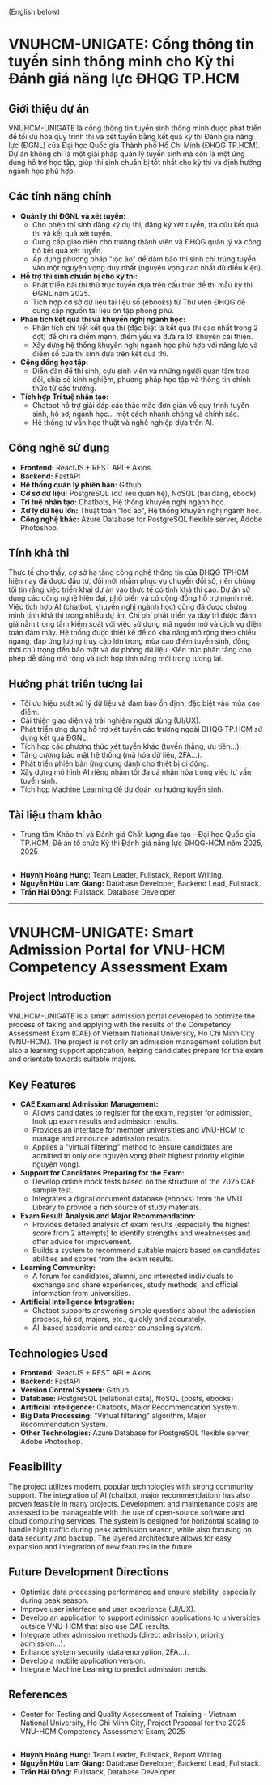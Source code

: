 (English below)
# VNUHCM-UNIGATE: Cổng thông tin tuyển sinh thông minh cho Kỳ thi Đánh giá năng lực ĐHQG TP.HCM

## Giới thiệu dự án

VNUHCM-UNIGATE là cổng thông tin tuyển sinh thông minh được phát triển để tối ưu hóa quy trình thi và xét tuyển bằng kết quả kỳ thi Đánh giá năng lực (ĐGNL) của Đại học Quốc gia Thành phố Hồ Chí Minh (ĐHQG TP.HCM). Dự án không chỉ là một giải pháp quản lý tuyển sinh mà còn là một ứng dụng hỗ trợ học tập, giúp thí sinh chuẩn bị tốt nhất cho kỳ thi và định hướng ngành học phù hợp.

## Các tính năng chính

* **Quản lý thi ĐGNL và xét tuyển:**
    * Cho phép thí sinh đăng ký dự thi, đăng ký xét tuyển, tra cứu kết quả thi và kết quả xét tuyển.
    * Cung cấp giao diện cho trường thành viên và ĐHQG quản lý và công bố kết quả xét tuyển.
    * Áp dụng phương pháp "lọc ảo" để đảm bảo thí sinh chỉ trúng tuyển vào một nguyện vọng duy nhất (nguyện vọng cao nhất đủ điều kiện).
* **Hỗ trợ thí sinh chuẩn bị cho kỳ thi:**
    * Phát triển bài thi thử trực tuyến dựa trên cấu trúc đề thi mẫu kỳ thi ĐGNL năm 2025.
    * Tích hợp cơ sở dữ liệu tài liệu số (ebooks) từ Thư viện ĐHQG để cung cấp nguồn tài liệu ôn tập phong phú.
* **Phân tích kết quả thi và khuyến nghị ngành học:**
    * Phân tích chi tiết kết quả thi (đặc biệt là kết quả thi cao nhất trong 2 đợt) để chỉ ra điểm mạnh, điểm yếu và đưa ra lời khuyên cải thiện.
    * Xây dựng hệ thống khuyến nghị ngành học phù hợp với năng lực và điểm số của thí sinh dựa trên kết quả thi.
* **Cộng đồng học tập:**
    * Diễn đàn để thí sinh, cựu sinh viên và những người quan tâm trao đổi, chia sẻ kinh nghiệm, phương pháp học tập và thông tin chính thức từ các trường.
* **Tích hợp Trí tuệ nhân tạo:**
    * Chatbot hỗ trợ giải đáp các thắc mắc đơn giản về quy trình tuyển sinh, hồ sơ, ngành học... một cách nhanh chóng và chính xác.
    * Hệ thống tư vấn học thuật và nghề nghiệp dựa trên AI.

## Công nghệ sử dụng

* **Frontend:** ReactJS + REST API + Axios
* **Backend:** FastAPI
* **Hệ thống quản lý phiên bản:** Github
* **Cơ sở dữ liệu:** PostgreSQL (dữ liệu quan hệ), NoSQL (bài đăng, ebook)
* **Trí tuệ nhân tạo:** Chatbots, Hệ thống khuyến nghị ngành học.
* **Xử lý dữ liệu lớn:** Thuật toán "lọc ảo", Hệ thống khuyến nghị ngành học.
* **Công nghệ khác:** Azure Database for PostgreSQL flexible server, Adobe Photoshop.

## Tính khả thi

Thực tế cho thấy, cơ sở hạ tầng công nghệ thông tin của ĐHQG TPHCM hiện nay đã được đầu tư, đổi mới nhằm phục vụ chuyển đổi số, nên chúng tôi tin rằng việc triển khai dự án vào thực tế có tính khả thi cao. Dự án sử dụng các công nghệ hiện đại, phổ biến và có cộng đồng hỗ trợ mạnh mẽ. Việc tích hợp AI (chatbot, khuyến nghị ngành học) cũng đã được chứng minh tính khả thi trong nhiều dự án. Chi phí phát triển và duy trì được đánh giá nằm trong tầm kiểm soát với việc sử dụng mã nguồn mở và dịch vụ điện toán đám mây. Hệ thống được thiết kế để có khả năng mở rộng theo chiều ngang, đáp ứng lượng truy cập lớn trong mùa cao điểm tuyển sinh, đồng thời chú trọng đến bảo mật và dự phòng dữ liệu. Kiến trúc phân tầng cho phép dễ dàng mở rộng và tích hợp tính năng mới trong tương lai.


## Hướng phát triển tương lai

* Tối ưu hiệu suất xử lý dữ liệu và đảm bảo ổn định, đặc biệt vào mùa cao điểm.
* Cải thiện giao diện và trải nghiệm người dùng (UI/UX).
* Phát triển ứng dụng hỗ trợ xét tuyển các trường ngoài ĐHQG TP.HCM sử dụng kết quả ĐGNL.
* Tích hợp các phương thức xét tuyển khác (tuyển thẳng, ưu tiên...).
* Tăng cường bảo mật hệ thống (mã hóa dữ liệu, 2FA...).
* Phát triển phiên bản ứng dụng dành cho thiết bị di động.
* Xây dựng mô hình AI riêng nhằm tối đa cá nhân hóa trong việc tư vấn tuyển sinh.
* Tích hợp Machine Learning để dự đoán xu hướng tuyển sinh.

## Tài liệu tham khảo

* Trung tâm Khảo thí và Đánh giá Chất lượng đào tạo - Đại học Quốc gia TP.HCM, Đề án tổ chức Kỳ thi Đánh giá năng lực ĐHQG-HCM năm 2025, 2025

##

* **Huỳnh Hoàng Hưng:** Team Leader, Fullstack, Report Writing.
* **Nguyễn Hữu Lam Giang:** Database Developer, Backend Lead, Fullstack.
* **Trần Hải Đông:** Fullstack, Database Developer.
---

# VNUHCM-UNIGATE: Smart Admission Portal for VNU-HCM Competency Assessment Exam

## Project Introduction

VNUHCM-UNIGATE is a smart admission portal developed to optimize the process of taking and applying with the results of the Competency Assessment Exam (CAE) of Vietnam National University, Ho Chi Minh City (VNU-HCM). The project is not only an admission management solution but also a learning support application, helping candidates prepare for the exam and orientate towards suitable majors.

## Key Features

* **CAE Exam and Admission Management:**
    * Allows candidates to register for the exam, register for admission, look up exam results and admission results.
    * Provides an interface for member universities and VNU-HCM to manage and announce admission results.
    * Applies a "virtual filtering" method to ensure candidates are admitted to only one nguyện vọng (their highest priority eligible nguyện vọng).
* **Support for Candidates Preparing for the Exam:**
    * Develop online mock tests based on the structure of the 2025 CAE sample test.
    * Integrates a digital document database (ebooks) from the VNU Library to provide a rich source of study materials.
* **Exam Result Analysis and Major Recommendation:**
    * Provides detailed analysis of exam results (especially the highest score from 2 attempts) to identify strengths and weaknesses and offer advice for improvement.
    * Builds a system to recommend suitable majors based on candidates' abilities and scores from the exam results.
* **Learning Community:**
    * A forum for candidates, alumni, and interested individuals to exchange and share experiences, study methods, and official information from universities.
* **Artificial Intelligence Integration:**
    * Chatbot supports answering simple questions about the admission process, hồ sơ, majors, etc., quickly and accurately.
    * AI-based academic and career counseling system.

## Technologies Used

* **Frontend:** ReactJS + REST API + Axios
* **Backend:** FastAPI
* **Version Control System:** Github
* **Database:** PostgreSQL (relational data), NoSQL (posts, ebooks)
* **Artificial Intelligence:** Chatbots, Major Recommendation System.
* **Big Data Processing:** "Virtual filtering" algorithm, Major Recommendation System.
* **Other Technologies:** Azure Database for PostgreSQL flexible server, Adobe Photoshop.

## Feasibility

The project utilizes modern, popular technologies with strong community support. The integration of AI (chatbot, major recommendation) has also proven feasible in many projects. Development and maintenance costs are assessed to be manageable with the use of open-source software and cloud computing services. The system is designed for horizontal scaling to handle high traffic during peak admission season, while also focusing on data security and backup. The layered architecture allows for easy expansion and integration of new features in the future.

## Future Development Directions

* Optimize data processing performance and ensure stability, especially during peak season.
* Improve user interface and user experience (UI/UX).
* Develop an application to support admission applications to universities outside VNU-HCM that also use CAE results.
* Integrate other admission methods (direct admission, priority admission...).
* Enhance system security (data encryption, 2FA...).
* Develop a mobile application version.
* Integrate Machine Learning to predict admission trends.

## References

* Center for Testing and Quality Assessment of Training - Vietnam National University, Ho Chi Minh City, Project Proposal for the 2025 VNU-HCM Competency Assessment Exam, 2025

##
* **Huỳnh Hoàng Hưng:** Team Leader, Fullstack, Report Writing.
* **Nguyễn Hữu Lam Giang:** Database Developer, Backend Lead, Fullstack.
* **Trần Hải Đông:** Fullstack, Database Developer.
